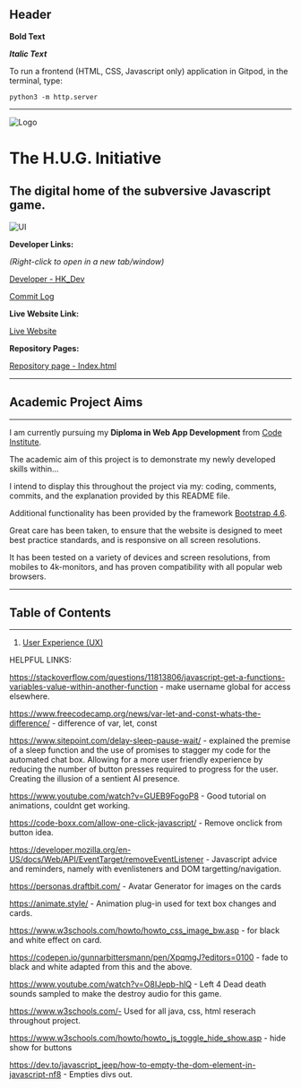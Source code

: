 ## Header

**Bold Text**

***Italic Text***

To run a frontend (HTML, CSS, Javascript only) application in Gitpod, in the terminal, type:

`python3 -m http.server`

------

![Logo](assets/images/)

# The H.U.G. Initiative

## The digital home of the subversive Javascript game.

![UI](docs/ui/)

**Developer Links:**

*(Right-click to open in a new tab/window)*

[Developer - HK_Dev](https://github.com/Hadokane "Hadokane - Github")

[Commit Log](https://github.com/Hadokane/)

**Live Website Link:**

[Live Website](https://hadokane.github.io/CI_PP2 "H.U.G.")

**Repository Pages:**

[Repository page - Index.html](../)

---
## Academic Project Aims
---

I am currently pursuing my **Diploma in Web App Development** from [Code Institute](https://codeinstitute.net/ "code institute").

The academic aim of this project is to demonstrate my newly developed skills within...

I intend to display this throughout the project via my: coding, comments, commits, and the explanation provided by this README file.

Additional functionality has been provided by the framework [Bootstrap 4.6](https://getbootstrap.com/).

Great care has been taken, to ensure that the website is designed to meet best practice standards, and is responsive on all screen resolutions.

It has been tested on a variety of devices and screen resolutions, from mobiles to 4k-monitors, and has proven compatibility with all popular web browsers.

---
## Table of Contents
---

1. [User Experience (UX)](#user-experience---ux)

HELPFUL LINKS:

https://stackoverflow.com/questions/11813806/javascript-get-a-functions-variables-value-within-another-function - make username global for access elsewhere.

https://www.freecodecamp.org/news/var-let-and-const-whats-the-difference/ - difference of var, let, const

https://www.sitepoint.com/delay-sleep-pause-wait/ - explained the premise of a sleep function and the use of promises to stagger my code for the automated chat box. Allowing for a more user friendly experience by reducing the number of button presses required to progress for the user. Creating the illusion of a sentient AI presence.

https://www.youtube.com/watch?v=GUEB9FogoP8 - Good tutorial on animations, couldnt get working.

https://code-boxx.com/allow-one-click-javascript/ - Remove onclick from button idea.

https://developer.mozilla.org/en-US/docs/Web/API/EventTarget/removeEventListener - Javascript advice and reminders, namely with evenlisteners and DOM targetting/navigation.

https://personas.draftbit.com/ - Avatar Generator for images on the cards

https://animate.style/ - Animation plug-in used for text box changes and cards.

https://www.w3schools.com/howto/howto_css_image_bw.asp - for black and white effect on card.

https://codepen.io/gunnarbittersmann/pen/XpqmgJ?editors=0100 - fade to black and white adapted from this and the above.

https://www.youtube.com/watch?v=O8IJepb-hlQ - Left 4 Dead death sounds sampled to make the destroy audio for this game.

https://www.w3schools.com/- Used for all java, css, html reserach throughout project.

https://www.w3schools.com/howto/howto_js_toggle_hide_show.asp - hide show for buttons

https://dev.to/javascript_jeep/how-to-empty-the-dom-element-in-javascript-nf8 - Empties divs out.